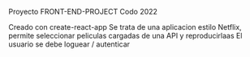 Proyecto FRONT-END-PROJECT  Codo 2022

Creado con create-react-app
Se trata de una aplicacion estilo Netflix, 
permite seleccionar peliculas cargadas de una API y reproducirlaas
El usuario se debe loguear / autenticar 
